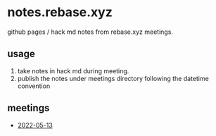 # notes.rebase.xyz

github pages / hack md notes from rebase.xyz meetings.

## usage

1. take notes in hack md during meeting.
2. publish the notes under meetings directory following the datetime convention

## meetings

- [2022-05-13](./meetings/2022-05-13.md)
